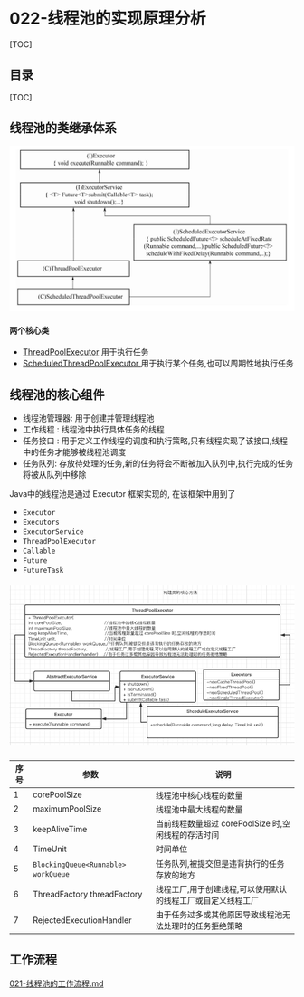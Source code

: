 # 022-线程池的实现原理分析

[TOC]

## 目录

[TOC]

## 线程池的类继承体系

<img src="../../../assets/image-20200928192956697.png" alt="image-20200928192956697" style="zoom:50%;" />

#### 两个核心类

- [ThreadPoolExecutor](040-ThreadPoolExecutor-源码分析.md) 用于执行任务
- [ScheduledThreadPoolExecutor ](041-ScheduledThreadPoolExecutor-源码分析.md)  用于执行某个任务,也可以周期性地执行任务

## 线程池的核心组件

- 线程池管理器: 用于创建并管理线程池
- 工作线程 :  线程池中执行具体任务的线程
- 任务接口 : 用于定义工作线程的调度和执行策略,只有线程实现了该接口,线程中的任务才能够被线程池调度
- 任务队列: 存放待处理的任务,新的任务将会不断被加入队列中,执行完成的任务将被从队列中移除

Java中的线程池是通过 Executor 框架实现的, 在该框架中用到了

- `Executor `
- `Executors`
- `ExecutorService`
- `ThreadPoolExecutor `
- `Callable` 
- `Future`
- `FutureTask`

##### ![image-20200623223319283](../../../assets/image-20200623223319283.png)

| 序号 | 参数                                | 说明                                                         |
| ---- | ----------------------------------- | ------------------------------------------------------------ |
| 1    | corePoolSize                        | 线程池中核心线程的数量                                       |
| 2    | maximumPoolSize                     | 线程池中最大线程的数量                                       |
| 3    | keepAliveTime                       | 当前线程数量超过 corePoolSize 时,空闲线程的存活时间          |
| 4    | TimeUnit                            | 时间单位                                                     |
| 5    | `BlockingQueue<Runnable> workQueue` | 任务队列,被提交但是违背执行的任务存放的地方                  |
| 6    | ThreadFactory threadFactory         | 线程工厂,用于创建线程,可以使用默认的线程工厂或自定义线程工厂 |
| 7    | RejectedExecutionHandler            | 由于任务过多或其他原因导致线程池无法处理时的任务拒绝策略     |

## 工作流程

 [021-线程池的工作流程.md](021-线程池的工作流程.md) 

